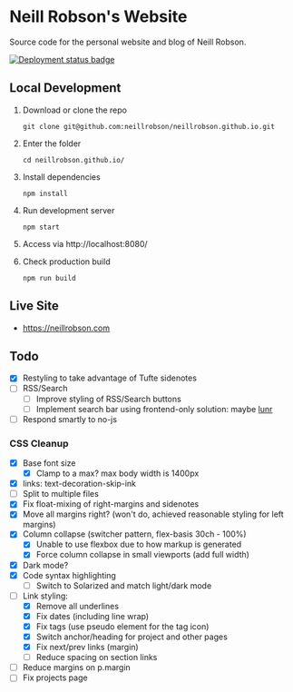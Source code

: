 # Neill Robson's Website

Source code for the personal website and blog of Neill Robson.

[![Deployment status badge](https://github.com/neillrobson/neillrobson.github.io/workflows/Publish%20Website/badge.svg)](https://github.com/neillrobson/neillrobson.github.io/actions)

## Local Development

1. Download or clone the repo

    ```
    git clone git@github.com:neillrobson/neillrobson.github.io.git
    ```

2. Enter the folder

    ```
    cd neillrobson.github.io/
    ```

3. Install dependencies

    ```
    npm install
    ```

4. Run development server

    ```
    npm start
    ```

5. Access via http://localhost:8080/

6. Check production build

    ```
    npm run build
    ```

## Live Site

-   https://neillrobson.com

## Todo

-   [x] Restyling to take advantage of Tufte sidenotes
-   [ ] RSS/Search
    -   [ ] Improve styling of RSS/Search buttons
    -   [ ] Implement search bar using frontend-only solution: maybe [lunr](https://lunrjs.com)
-   [ ] Respond smartly to no-js

### CSS Cleanup

- [x] Base font size
  - [x] Clamp to a max? max body width is 1400px
- [x] links: text-decoration-skip-ink
- [ ] Split to multiple files
- [x] Fix float-mixing of right-margins and sidenotes
- [x] Move all margins right? (won't do, achieved reasonable styling for left margins)
- [x] Column collapse (switcher pattern, flex-basis 30ch - 100%)
  - [x] Unable to use flexbox due to how markup is generated
  - [x] Force column collapse in small viewports (add full width)
- [x] Dark mode?
- [x] Code syntax highlighting
  - [ ] Switch to Solarized and match light/dark mode
- [ ] Link styling:
  - [x] Remove all underlines
  - [x] Fix dates (including line wrap)
  - [x] Fix tags (use pseudo element for the tag icon)
  - [x] Switch anchor/heading for project and other pages
  - [x] Fix next/prev links (margin)
  - [ ] Reduce spacing on section links
- [ ] Reduce margins on p.margin
- [ ] Fix projects page
